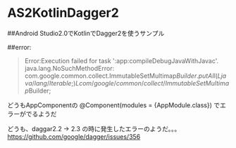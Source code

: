 # AS2KotlinDagger2

##Android Studio2.0でKotlinでDagger2を使うサンプル

##error:

>Error:Execution failed for task ':app:compileDebugJavaWithJavac'.
>java.lang.NoSuchMethodError: com.google.common.collect.ImmutableSetMultimap$Builder.putAll(Ljava/lang/Iterable;)Lcom/google/common/collect/ImmutableSetMultimap$Builder;

どうもAppComponentの
@Component(modules = {AppModule.class})
でエラーがでるようだ

どうも、daggar2.2 -> 2.3 の時に発生したエラーのようだ。。。
https://github.com/google/dagger/issues/356
